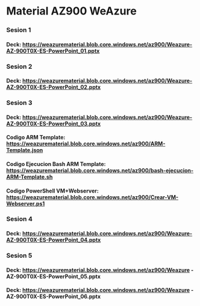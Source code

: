 # Material AZ900 WeAzure

### Sesion 1 

#### Deck: https://weazurematerial.blob.core.windows.net/az900/Weazure-AZ-900T0X-ES-PowerPoint_01.pptx

### Sesion 2 

#### Deck: https://weazurematerial.blob.core.windows.net/az900/Weazure-AZ-900T0X-ES-PowerPoint_02.pptx

### Sesion 3 

#### Deck: https://weazurematerial.blob.core.windows.net/az900/Weazure-AZ-900T0X-ES-PowerPoint_03.pptx 

#### Codigo ARM Template: https://weazurematerial.blob.core.windows.net/az900/ARM-Template.json
      
#### Codigo Ejecucion Bash ARM Template: https://weazurematerial.blob.core.windows.net/az900/bash-ejecucion-ARM-Template.sh
      
#### Codigo PowerShell VM+Webserver: https://weazurematerial.blob.core.windows.net/az900/Crear-VM-Webserver.ps1

### Sesion 4

#### Deck: https://weazurematerial.blob.core.windows.net/az900/Weazure-AZ-900T0X-ES-PowerPoint_04.pptx 


### Sesion 5

#### Deck: https://weazurematerial.blob.core.windows.net/az900/Weazure - AZ-900T0X-ES-PowerPoint_05.pptx
#### Deck: https://weazurematerial.blob.core.windows.net/az900/Weazure - AZ-900T0X-ES-PowerPoint_06.pptx

